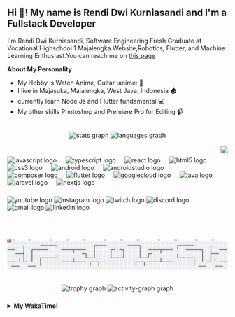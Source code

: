 <h2 align="left">Hi 👋! My name is Rendi Dwi Kurniasandi and I'm a Fullstack Developer</h2>

I'm Rendi Dwi Kurniasandi, Software Engineering Fresh Graduate at Vocational Highschool 1 Majalengka.Website,Robotics, Flutter, and Machine Learning Enthusiast.You can reach me on [this page](https://sniren210.github.io/)

**About My Personality**

- My Hobby is Watch Anime, Guitar :anime: :guitar:
- I live in Majasuka, Majalengka, West Java, Indonesia :house:
- currently learn Node Js and Flutter fundamental :computer:
- My other skills Photoshop and Premiere Pro for Editing :video_camera:

<br clear="both">

<div align="center">
  <img src="https://github-readme-stats.vercel.app/api?username=sniren210&hide_title=false&hide_rank=false&show_icons=true&include_all_commits=true&count_private=true&disable_animations=false&theme=dracula&locale=en&hide_border=false" height="150" alt="stats graph"  />
  <img src="https://github-readme-stats.vercel.app/api/top-langs?username=sniren210&locale=en&hide_title=false&layout=compact&card_width=320&langs_count=5&theme=dracula&hide_border=false" height="150" alt="languages graph"  />
</div>
<br clear="both">

<img align="right" height="150" src="https://media4.giphy.com/media/v1.Y2lkPTc5MGI3NjExMThmN3RsamYxYnVta3ZxODQzMDd5ZzAxOWNnY2c3cG40NGF5ZnI2MyZlcD12MV9pbnRlcm5hbF9naWZfYnlfaWQmY3Q9Zw/qgQUggAC3Pfv687qPC/giphy.gif"  />

###

<div align="left">
  <img src="https://cdn.jsdelivr.net/gh/devicons/devicon/icons/javascript/javascript-original.svg" height="30" alt="javascript logo"  />
  <img width="12" />
  <img src="https://cdn.jsdelivr.net/gh/devicons/devicon/icons/typescript/typescript-original.svg" height="30" alt="typescript logo"  />
  <img width="12" />
  <img src="https://cdn.jsdelivr.net/gh/devicons/devicon/icons/react/react-original.svg" height="30" alt="react logo"  />
  <img width="12" />
  <img src="https://cdn.jsdelivr.net/gh/devicons/devicon/icons/html5/html5-original.svg" height="30" alt="html5 logo"  />
  <img width="12" />
  <img src="https://cdn.jsdelivr.net/gh/devicons/devicon/icons/css3/css3-original.svg" height="30" alt="css3 logo"  />
  <img width="12" />
  <img src="https://cdn.jsdelivr.net/gh/devicons/devicon/icons/android/android-original.svg" height="30" alt="android logo"  />
  <img width="12" />
  <img src="https://cdn.jsdelivr.net/gh/devicons/devicon/icons/androidstudio/androidstudio-original.svg" height="30" alt="androidstudio logo"  />
  <img width="12" />
  <img src="https://cdn.jsdelivr.net/gh/devicons/devicon/icons/composer/composer-original.svg" height="30" alt="composer logo"  />
  <img width="12" />
  <img src="https://cdn.jsdelivr.net/gh/devicons/devicon/icons/flutter/flutter-original.svg" height="30" alt="flutter logo"  />
  <img width="12" />
  <img src="https://cdn.jsdelivr.net/gh/devicons/devicon/icons/googlecloud/googlecloud-original.svg" height="30" alt="googlecloud logo"  />
  <img width="12" />
  <img src="https://cdn.jsdelivr.net/gh/devicons/devicon/icons/java/java-original.svg" height="30" alt="java logo"  />
  <img width="12" />
  <img src="https://cdn.jsdelivr.net/gh/devicons/devicon/icons/laravel/laravel-original.svg" height="30" alt="laravel logo"  />
  <img width="12" />
  <img src="https://cdn.jsdelivr.net/gh/devicons/devicon/icons/nextjs/nextjs-original.svg" height="30" alt="nextjs logo"  />
</div>

###

<div align="left">
  <img src="https://img.shields.io/static/v1?message=Youtube&logo=youtube&label=&color=FF0000&logoColor=white&labelColor=&style=for-the-badge" height="35" alt="youtube logo"  />
  <img src="https://img.shields.io/static/v1?message=Instagram&logo=instagram&label=&color=E4405F&logoColor=white&labelColor=&style=for-the-badge" height="35" alt="instagram logo"  />
  <img src="https://img.shields.io/static/v1?message=Twitch&logo=twitch&label=&color=9146FF&logoColor=white&labelColor=&style=for-the-badge" height="35" alt="twitch logo"  />
  <img src="https://img.shields.io/static/v1?message=Discord&logo=discord&label=&color=7289DA&logoColor=white&labelColor=&style=for-the-badge" height="35" alt="discord logo"  />
  <img src="https://img.shields.io/static/v1?message=Gmail&logo=gmail&label=&color=D14836&logoColor=white&labelColor=&style=for-the-badge" height="35" alt="gmail logo"  />
  <img src="https://img.shields.io/static/v1?message=LinkedIn&logo=linkedin&label=&color=0077B5&logoColor=white&labelColor=&style=for-the-badge" height="35" alt="linkedin logo"  />
</div>

###

<br clear="both">

###

<picture>
  <source media="(prefers-color-scheme: dark)" srcset="https://raw.githubusercontent.com/sniren210/sniren210/output/pacman-contribution-graph-dark.svg">
  <source media="(prefers-color-scheme: light)" srcset="https://raw.githubusercontent.com/sniren210/sniren210/output/pacman-contribution-graph.svg">
  <img alt="pacman contribution graph" src="https://raw.githubusercontent.com/sniren210/sniren210/output/pacman-contribution-graph.svg">
</picture>

###

<div align="center">
  <img src="https://github-profile-trophy.vercel.app?username=sniren210&theme=dracula&column=-1&row=1&margin-w=8&margin-h=8&no-bg=false&no-frame=false&order=4" height="150" alt="trophy graph"  />
  <img src="https://github-readme-activity-graph.vercel.app/graph?username=sniren210&radius=16&theme=react&area=true&order=5" height="300" alt="activity-graph graph"  />
</div>

###

<details>
  <summary><b>My WakaTime!</b></summary>
  <br>
  
 <!--START_SECTION:waka-->
![Code Time](http://img.shields.io/badge/Code%20Time-0%20secs-blue)

![Lines of code](https://img.shields.io/badge/From%20Hello%20World%20I%27ve%20Written-20.4%20million%20lines%20of%20code-blue)

**I'm an Early 🐤**

```text
🌞 Morning                723 commits         ███░░░░░░░░░░░░░░░░░░░░░░   10.67 %
🌆 Daytime                3218 commits        ████████████░░░░░░░░░░░░░   47.51 %
🌃 Evening                1992 commits        ███████░░░░░░░░░░░░░░░░░░   29.41 %
🌙 Night                  841 commits         ███░░░░░░░░░░░░░░░░░░░░░░   12.42 %
```

📅 **I'm Most Productive on Thursday**

```text
Monday                   1337 commits        █████░░░░░░░░░░░░░░░░░░░░   19.74 %
Tuesday                  1153 commits        ████░░░░░░░░░░░░░░░░░░░░░   17.02 %
Wednesday                994 commits         ████░░░░░░░░░░░░░░░░░░░░░   14.67 %
Thursday                 1422 commits        █████░░░░░░░░░░░░░░░░░░░░   20.99 %
Friday                   1240 commits        █████░░░░░░░░░░░░░░░░░░░░   18.31 %
Saturday                 181 commits         █░░░░░░░░░░░░░░░░░░░░░░░░   02.67 %
Sunday                   447 commits         ██░░░░░░░░░░░░░░░░░░░░░░░   06.60 %
```

📊 **This Week I Spent My Time On**

```text
🕑︎ Time Zone: Asia/Jakarta

💬 Programming Languages:
No Activity Tracked This Week

🔥 Editors:
No Activity Tracked This Week

💻 Operating System:
No Activity Tracked This Week
```

**I Mostly Code in Dart**

```text
Dart                     29 repos            ███████░░░░░░░░░░░░░░░░░░   28.71 %
JavaScript               25 repos            ██████░░░░░░░░░░░░░░░░░░░   24.75 %
TypeScript               11 repos            ███░░░░░░░░░░░░░░░░░░░░░░   10.89 %
Python                   1 repo              ░░░░░░░░░░░░░░░░░░░░░░░░░   00.99 %
Svelte                   1 repo              ░░░░░░░░░░░░░░░░░░░░░░░░░   00.99 %
```

Last Updated on 19/05/2025 13:34:12 UTC

<!--END_SECTION:waka-->
</details>
